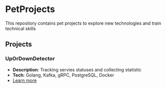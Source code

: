# PetProjects
This repository contains pet projects to explore new technologies and train technical skills

## Projects

### UpOrDownDetector
- **Description**: Tracking servies statuses and collecting statistic 
- **Tech**: Golang, Kafka, gRPC, PostgreSQL, Docker 
- [Learn more](/UpOrDownDetector)
